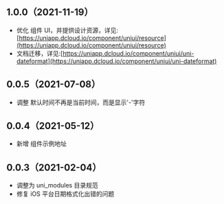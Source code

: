 ## 1.0.0（2021-11-19）

-   优化 组件 UI，并提供设计资源，详见:[https://uniapp.dcloud.io/component/uniui/resource](https://uniapp.dcloud.io/component/uniui/resource)
-   文档迁移，详见:[https://uniapp.dcloud.io/component/uniui/uni-dateformat](https://uniapp.dcloud.io/component/uniui/uni-dateformat)

## 0.0.5（2021-07-08）

-   调整 默认时间不再是当前时间，而是显示'-'字符

## 0.0.4（2021-05-12）

-   新增 组件示例地址

## 0.0.3（2021-02-04）

-   调整为 uni_modules 目录规范
-   修复 iOS 平台日期格式化出错的问题
